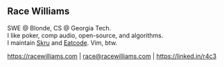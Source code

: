 ## Race Williams

SWE @ Blonde, CS @ Georgia Tech.\
I like poker, comp audio, open-source, and algorithms.\
I maintain [Skru](https://github.com/skrusenti/skru) and [Eatcode](https://github.com/eatcoders/eatcode). Vim, btw.

https://racewilliams.com | race@racewilliams.com | https://linked.in/r4c3

